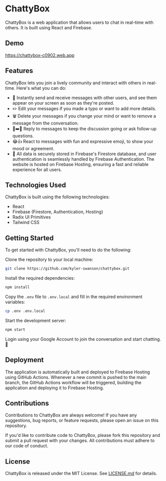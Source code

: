 # ChattyBox

ChattyBox is a web application that allows users to chat in real-time with others. It is built using React and Firebase.

## Demo

https://chattybox-c0902.web.app

## Features

ChattyBox lets you join a lively community and interact with others in real-time. Here's what you can do:

- 💬 Instantly send and receive messages with other users, and see them appear on your screen as soon as they're posted.
- ✏️ Edit your messages if you made a typo or want to add more details.
- 🗑️ Delete your messages if you change your mind or want to remove a message from the conversation.
- 💬➡️💬 Reply to messages to keep the discussion going or ask follow-up questions.
- 😂👍 React to messages with fun and expressive emoji, to show your mood or agreement.
- 🚀 All data is securely stored in Firebase's Firestore database, and user authentication is seamlessly handled by Firebase Authentication. The website is hosted on Firebase Hosting, ensuring a fast and reliable experience for all users.

## Technologies Used

ChattyBox is built using the following technologies:

- React
- Firebase (Firestore, Authentication, Hosting)
- Radix UI Primitives
- Tailwind CSS

## Getting Started

To get started with ChattyBox, you'll need to do the following:

Clone the repository to your local machine:

```bash
git clone https://github.com/kyler-swanson/chattybox.git
```

Install the required dependencies:

```bash
npm install
```

Copy the `.env` file to `.env.local` and fill in the required environment variables:

```bash
cp .env .env.local
```

Start the development server:

```bash
npm start
```

Login using your Google Account to join the conversation and start chatting. 🎉

## Deployment

The application is automatically built and deployed to Firebase Hosting using GitHub Actions. Whenever a new commit is pushed to the main branch, the GitHub Actions workflow will be triggered, building the application and deploying it to Firebase Hosting.

## Contributions

Contributions to ChattyBox are always welcome! If you have any suggestions, bug reports, or feature requests, please open an issue on this repository.

If you'd like to contribute code to ChattyBox, please fork this repository and submit a pull request with your changes. All contributions must adhere to our code of conduct.

## License

ChattyBox is released under the MIT License. See [LICENSE.md](https://github.com/kyler-swanson/chattybox/blob/main/LICENSE.md) for details.
